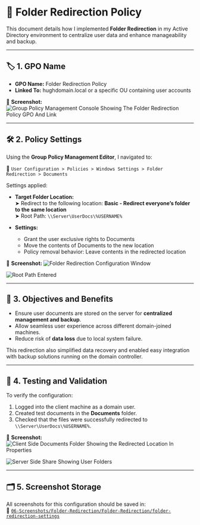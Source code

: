 # 📁 Folder Redirection Policy

This document details how I implemented **Folder Redirection** in my Active Directory environment to centralize user data and enhance manageability and backup.

---

## 🏷️ 1. GPO Name

- **GPO Name:** Folder Redirection Policy  
- **Linked To:** hughdomain.local or a specific OU containing user accounts

📸 **Screenshot:**
![Group Policy Management Console Showing The Folder Redirection Policy GPO And Link](https://github.com/user-attachments/assets/ffc5e2c4-c4f0-4cb2-b781-cdd03253ccf5)

---

## 🛠️ 2. Policy Settings

Using the **Group Policy Management Editor**, I navigated to:

📂 `User Configuration > Policies > Windows Settings > Folder Redirection > Documents`

Settings applied:

- **Target Folder Location:**  
  ➤ Redirect to the following location: **Basic - Redirect everyone’s folder to the same location**  
  ➤ Root Path: `\\Server\UserDocs\%USERNAME%`

- **Settings:**
  - Grant the user exclusive rights to Documents
  - Move the contents of Documents to the new location
  - Policy removal behavior: Leave contents in the redirected location

📸 **Screenshot:**
![Folder Redirection Configuration Window](https://github.com/user-attachments/assets/797fd428-1c6e-4c1d-a671-64d6aad6c198)
  
![Root Path Entered](https://github.com/user-attachments/assets/8c0dc5da-1191-4ba7-9105-75b8b2195deb)

---

## 🎯 3. Objectives and Benefits

- Ensure user documents are stored on the server for **centralized management and backup**.
- Allow seamless user experience across different domain-joined machines.
- Reduce risk of **data loss** due to local system failure.

This redirection also simplified data recovery and enabled easy integration with backup solutions running on the domain controller.

---

## 🧪 4. Testing and Validation

To verify the configuration:

1. Logged into the client machine as a domain user.
2. Created test documents in the **Documents** folder.
3. Checked that the files were successfully redirected to `\\Server\UserDocs\%USERNAME%`.

📸 **Screenshot:**
![Client Side Documents Folder Showing the Redirected Location In Properties](https://github.com/user-attachments/assets/44b93241-be75-4f16-9945-e25f78bd08a1)

![Server Side Share Showing User Folders](https://github.com/user-attachments/assets/84313e57-e680-41fd-9336-5f7f1d170dec)

---

## 🗂️ 5. Screenshot Storage

All screenshots for this configuration should be saved in:  
📂 [`06-Screenshots/Folder-Redirection/Folder-Redirection/folder-redirection-settings`](https://github.com/Hugh-Kumbi/Hugh-Kumbi-Active-Directory-Lab/blob/main/06-Screenshots/XI.%20Folder-Redirection/Folder-Redirection-Settings.md)
